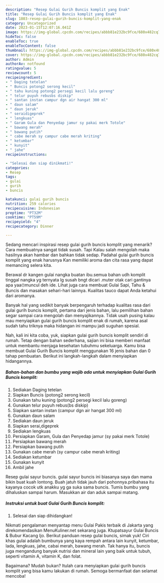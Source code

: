 ```yaml
---
description: "Resep Gulai Gurih Buncis komplit yang Enak"
title: "Resep Gulai Gurih Buncis komplit yang Enak"
slug: 1803-resep-gulai-gurih-buncis-komplit-yang-enak
category: Uncategorized
date: 2023-01-15T12:07:16.041Z
image: https://img-global.cpcdn.com/recipes/abbb81e232bc9fce/680x482cq70/gulai-gurih-buncis-komplit-foto-resep-utama.jpg
hideToc: false
enableToc: true
enableTocContent: false
thumbnail: https://img-global.cpcdn.com/recipes/abbb81e232bc9fce/680x482cq70/gulai-gurih-buncis-komplit-foto-resep-utama.jpg
cover: https://img-global.cpcdn.com/recipes/abbb81e232bc9fce/680x482cq70/gulai-gurih-buncis-komplit-foto-resep-utama.jpg
author: Admin
authorAv: notfound
ratingvalue: 5
reviewcount: 5
recipeingredient:
- " Daging tetelan"
- " Buncis potong2 serong kecil"
- " tahu kuning potong2 persegi kecil lalu goreng"
- " telur puyuh rebusbs diskip"
- " santan instan campur dgn air hangat 300 ml"
- " daun salam"
- " daun jeruk"
- " seraidigeprek"
- " lengkuas"
- " Garam Gula dan Penyedap jamur sy pakai merk Totole"
- " bawang merah"
- " bawang putih"
- " cabe merah sy campur cabe merah kriting"
- " ketumbar"
- " kunyit"
- " jahe"
recipeinstructions:

- "Selesai dan siap dinikmati!"
categories:
- Resep
tags:
- gulai
- gurih
- buncis

katakunci: gulai gurih buncis 
nutrition: 259 calories
recipecuisine: Indonesian
preptime: "PT32M"
cooktime: "PT59M"
recipeyield: "4"
recipecategory: Dinner

---
```



Sedang mencari inspirasi resep gulai gurih buncis komplit yang menarik? Cara membuatnya sangat tidak susah. Tapi Kalau salah mengolah maka hasilnya akan hambar dan bahkan tidak sedap. Padahal gulai gurih buncis komplit yang enak harusnya Kan memiliki aroma dan cita rasa yang dapat memancing selera kita.


Berawal dr kangen gulai nangka buatan ibu.semua bahan udh komplit tinggal nangka yg ternyata lg susah bngt dicari .muter otak cari gantinya apa yaa🙄muncul deh ide. Lihat juga cara membuat Gulai Sapi, Tahu &amp; Buncis dan masakan sehari-hari lainnya. Kualitas tauco dapat Anda ketahui dari aromanya.

Banyak hal yang sedikit banyak berpengaruh terhadap kualitas rasa dari gulai gurih buncis komplit, pertama dari jenis bahan, lalu pemilihan bahan segar sampai cara mengolah dan menyajikannya. Tidak usah pusing kalau mau menyiapkan gulai gurih buncis komplit enak di rumah, karena asal sudah tahu triknya maka hidangan ini mampu jadi suguhan spesial.


Nah, kali ini kita coba, yuk, siapkan gulai gurih buncis komplit sendiri di rumah. Tetap dengan bahan sederhana, sajian ini bisa memberi manfaat untuk membantu menjaga kesehatan tubuhmu sekeluarga. Kamu bisa membuat Gulai Gurih Buncis komplit menggunakan 16 jenis bahan dan 0 tahap pembuatan. Berikut ini langkah-langkah dalam menyiapkan hidangannya.

<!--inarticleads1-->

##### Bahan-bahan dan bumbu yang wajib ada untuk menyiapkan Gulai Gurih Buncis komplit:

1. Sediakan  Daging tetelan
1. Siapkan  Buncis (potong2 serong kecil)
1. Gunakan  tahu kuning (potong2 persegi kecil lalu goreng)
1. Gunakan  telur puyuh rebus(bs diskip)
1. Siapkan  santan instan (campur dgn air hangat 300 ml)
1. Gunakan  daun salam
1. Sediakan  daun jeruk
1. Siapkan  serai,digeprek
1. Sediakan  lengkuas
1. Persiapkan  Garam, Gula dan Penyedap jamur (sy pakai merk Totole)
1. Persiapkan  bawang merah
1. Persiapkan  bawang putih
1. Gunakan  cabe merah (sy campur cabe merah kriting)
1. Sediakan  ketumbar
1. Gunakan  kunyit
1. Ambil  jahe


Resep gulai sayur buncis. gulai sayur buncis ini biasanya saya dan mama bikin buat kuah lontong. Buah jatuh tidak jauh dari pohonnya.pribahasa itu kayanya cocok utk anakku yg ga suka sama buncis. Tumis bumbu yang dihaluskan sampai harum. Masukkan air dan aduk sampai matang. 

<!--inarticleads2-->

##### Instruksi untuk buat Gulai Gurih Buncis komplit:


1. Selesai dan siap dihidangkan!

Nikmati pengalaman menyantap menu Gulai Pakis terbaik di Jakarta yang direkomendasikan MenuKuliner.net sekarang juga. Ktupatsayur Gulai Buncis &amp; Bubur Kacang Ijo. Berikut panduan resep gulai buncis, simak yuk! Ciri khas gulai adalah bumbunya yang kaya rempah antara lain kunyit, ketumbar, lada, lengkuas, jahe, cabai merah, bawang merah. Tak hanya itu, buncis juga mengandung banyak nutrisi dan mineral lain yang baik untuk tubuh, seperti vitamin A, vitamin K, dan folat. 

Bagaimana? Mudah bukan? Itulah cara menyiapkan gulai gurih buncis komplit yang bisa kamu lakukan di rumah. Semoga bermanfaat dan selamat mencoba!
